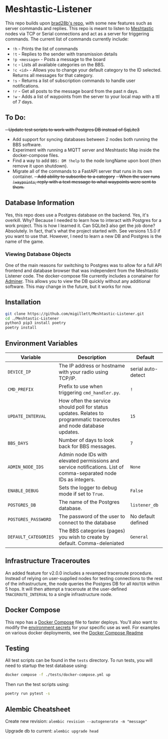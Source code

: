 # Meshtastic-Listener
This repo builds upon [brad28b's repo](https://github.com/brad28b/meshtastic-cli-receive-text), with some new features such as server commands and replies. This repo is meant to listen to [Meshtastic](https://meshtastic.org) nodes via TCP or Serial connections and act as a server for triggering commands. The current list of commands currently include:

- `!h` - Prints the list of commands
- `!t` - Replies to the sender with transmission details
- `!p <message>` - Posts a message to the board
- `!c` - Lists all available categories on the BBS.
- `!c <id>` - Allows you to change your default category to the ID selected. Returns all messages for that category.
- `!s` - Returns a list of subscription commands to handle user notifications.
- `!r` - Get all posts to the message board from the past n days.
- `!w` - Adds a list of waypoints from the server to your local map with a ttl of 7 days.

## To Do:
~~- Update test scripts to work with Postgres DB instead of SqLite3~~
- Add support for syncing databases between 2 nodes both running the BBS software.
- Experiment with running a MQTT server and Meshtastic Map inside the docker-compose files.
- Find a way to add `BBS: DM !help` to the node longName upon boot (then remove it upon shutdown).
- Migrate all of the commands to a FastAPI server that runs in its own container.
~~- Add ability to subscribe to a category~~
~~- When the user runs `!waypoints`, reply with a text message to what waypoints were sent to them.~~

## Database Information
Yes, this repo does use a Postgres database on the backend. Yes, it's overkill. Why? Because I needed to learn how to interact with Postgres for a work project. This is how I learned it. Can SQLite3 also get the job done? Absolutely. In fact, that's what the project started with. See versions 1.5.0 if you want to use that. However, I need to learn a new DB and Postgres is the name of the game.

### Viewing Database Objects
One of the main reasons for switching to Postgres was to allow for a full API frontend and database browser that was independent from the Meshtastic Listener code. The docker-compose file currently includes a conatainer for [Adminer](https://www.adminer.org/). This allows you to view the DB quickly without any additional software. This may change in the future, but it works for now.

## Installation
```bash
git clone https://github.com/migillett/Meshtastic-Listener.git
cd ./Meshtastic-Listener
python3 pip3 install poetry
poetry install
```

## Environment Variables

| Variable             | Description                                                                                       | Default       |
|----------------------|---------------------------------------------------------------------------------------------------|---------------|
| `DEVICE_IP`   | The IP address or hostname with your radio using TCP/IP.                                                       | serial auto-detect |
| `CMD_PREFIX`         | Prefix to use when triggering `cmd_handler.py`.                                                   | `!`           |
| `UPDATE_INTERVAL` | How often the service should poll for status updates. Relates to programmatic traceroutes and node database updates. | `15`          |
| `BBS_DAYS`           | Number of days to look back for BBS messages.                                                     | `7`           |
| `ADMIN_NODE_IDS`      | Admin node IDs with elevated permissions and service notifications. List of comma-separated node IDs as integers.                                         | `None`        |
| `ENABLE_DEBUG`       | Sets the logger to debug mode if set to `True`.                                                   | `False`       |
| `POSTGRES_DB` | The name of the Postgres database. | `listener_db` |
| `POSTGRES_PASSWORD` | The password of the user to connect to the database | No default defined |
| `DEFAULT_CATEGORIES` | The BBS categories (pages) you wish to create by default. Comma-deleniated | `General` |

## Infrastructure Traceroutes
An added feature for v2.0.0 includes a revamped traceroute procedure. Instead of relying on user-supplied nodes for testing connections to the rest of the infrastructure, the node queries the Postgres DB for all `ROUTER` within 5 hops. It will then attempt a traceroute at the user-defined `TRACEROUTE_INTERVAL` to a single infrastructure node.

## Docker Compose
This repo has a [Docker Compose](docker-compose.yml) file to faster deploys. You'll also want to modify the [environment secrets](secrets_example.env) for your specific use as well. For examples on various docker deployments, see the [Docker Compose Readme](docker-examples.md)

## Testing
All test scripts can be found in the `tests` directory. To run tests, you will need to startup the test database using:

```bash
docker compose -f ./tests/docker-compose.yml up
```

Then run the test scripts using:
```bash
poetry run pytest -s
```

## Alembic Cheatsheet
Create new revision:
`alembic revision --autogenerate -m "message"`

Upgrade db to current:
`alembic upgrade head`
